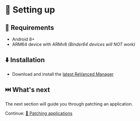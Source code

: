 # 🔨 Setting up
## 📝 Requirements
- Android 8+
- ARM64 device with ARMv8 *(Binder64 devices will NOT work)*

## ⬇️ Installation
- Download and install the [latest ReVanced Manager](https://github.com/revanced/revanced-manager/releases/latest)

## ⏭️ What's next
The next section will guide you through patching an application.

Continue: [🧩 Patching applications](1_patching-applications.md)

